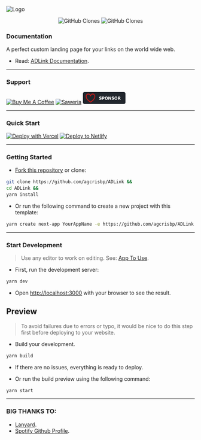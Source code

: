 ![Logo](public/logo.png)

<p align="center">
    <img alt='GitHub Clones' src='https://img.shields.io/badge/dynamic/json?color=success&label=Clone&query=count&url=https://gist.githubusercontent.com/agcrisbp/3b92952e19a3c35b245a495e1e7f075f/raw/clone.json&logo=github'>
    <img alt='GitHub Clones' src='https://img.shields.io/badge/dynamic/json?color=success&label=Unique&query=uniques&url=https://gist.githubusercontent.com/agcrisbp/3b92952e19a3c35b245a495e1e7f075f/raw/clone.json&logo=githubactions'>
</p>

### Documentation
A perfect custom landing page for your links on the world wide web.

- Read: [ADLink Documentation](https://bit.ly/ADLink-Docs).

---

### Support
<a href="https://www.buymeacoffee.com/agcrisbp" target="_blank"><img src="https://cdn.buymeacoffee.com/buttons/v2/default-yellow.png" alt="Buy Me A Coffee" height="32px" width="114px"></a>
<a href="https://saweria.co/agcrisbp" target="_blank"><img src="https://aghea.site/saweria-button.png" alt="Saweria" height="32px" width="114px"></a>
<a href="https://github.com/sponsors/agcrisbp" target="_blank"><img src="public/sponsor-badge.svg" alt="Github Sponsor" height="32px" width="114px"></a>

---

### Quick Start

[![Deploy with Vercel](https://vercel.com/button)](https://vercel.com/import/git?s=https://github.com/agcrisbp/ADLink)
[![Deploy to Netlify](https://www.netlify.com/img/deploy/button.svg)](https://app.netlify.com/start/deploy?repository=https://github.com/agcrisbp/ADLink)

---

### Getting Started
- [Fork this repository](https://github.com/agcrisbp/ADLink/fork) or clone:

```bash
git clone https://github.com/agcrisbp/ADLink &&
cd ADLink &&
yarn install
```

- Or run the following command to create a new project with this template:

```bash
yarn create next-app YourAppName -e https://github.com/agcrisbp/ADLink
```

---

### Start Development
> Use any editor to work on editing. See: [App To Use](https://adlink.agcrisbp.my.id/en/docs/app-to-use).

- First, run the development server:

```bash
yarn dev
```

- Open [http://localhost:3000](http://localhost:3000) with your browser to see the result.

## Preview
> To avoid failures due to errors or typo, it would be nice to do this step first before deploying to your website.

- Build your development.
```bash
yarn build
```

- If there are no issues, everything is ready to deploy.

- Or run the build preview using the following command:

```bash
yarn start
```

---

### BIG THANKS TO:
- [Lanyard](https://github.com/Phineas/lanyard).
- [Spotify Github Profile](https://github.com/kittinan/spotify-github-profile).